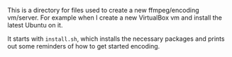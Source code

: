 This is a directory for files used to create a new ffmpeg/encoding vm/server. For example when I create a new VirtualBox vm
and install the latest Ubuntu on it.

It starts with `install.sh`, which installs the necessary packages and prints out some reminders of how to get started encoding.
